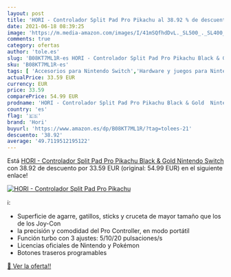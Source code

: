 ```yaml
---
layout: post
title: 'HORI - Controlador Split Pad Pro Pikachu al 38.92 % de descuento'
date: 2021-06-18 08:39:25
image: 'https://m.media-amazon.com/images/I/41mSQfhdDvL._SL500_._SL400_.jpg'
comments: true
category: ofertas
author: 'tole.es'
slug: 'B08KT7ML1R-es HORI - Controlador Split Pad Pro Pikachu Black & Gold...'
sku: 'B08KT7ML1R-es'
tags: [ 'Accesorios para Nintendo Switch','Hardware y juegos para Nintendo Switch','Mandos para Nintendo Switch','Videojuegos','hori','nintendo', ]
actualPrice: 33.59 EUR
currency: EUR
price: 33.59
comparePrice: 54.99 EUR
prodname: 'HORI - Controlador Split Pad Pro Pikachu Black & Gold  Nintendo Switch '
country: 'es'
flag: '🇪🇸'
brand: 'Hori'
buyurl: 'https://www.amazon.es/dp/B08KT7ML1R/?tag=tolees-21'
descuento: '38.92'
average: '49.7119512195122'
---
```


Está [HORI - Controlador Split Pad Pro Pikachu Black & Gold  Nintendo Switch ](https://www.amazon.es/dp/B08KT7ML1R/?tag=tolees-21) con 38.92 de descuento por 33.59 EUR (original: 54.99 EUR) en el siguiente enlace!

[![HORI - Controlador Split Pad Pro Pikachu](https://m.media-amazon.com/images/I/41mSQfhdDvL._SL500_._SL400_.jpg)](https://www.amazon.es/dp/B08KT7ML1R/?tag=tolees-21)

ℹ️:

- Superficie de agarre, gatillos, sticks y cruceta de mayor tamaño que los de los Joy-Con
- la precisión y comodidad del Pro Controller, en modo portátil
- Función turbo con 3 ajustes: 5/10/20 pulsaciones/s
- Licencias oficiales de Nintendo y Pokémon
- Botones traseros programables

[🛒 Ver la oferta!!](https://www.amazon.es/dp/B08KT7ML1R/?tag=tolees-21)
